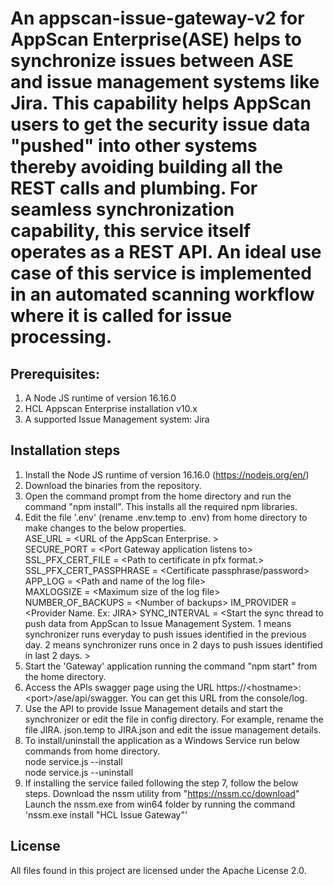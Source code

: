 # An appscan-issue-gateway-v2 for AppScan Enterprise(ASE) helps to synchronize issues between ASE and issue management systems like Jira. This capability  helps AppScan users to get the security issue data "pushed" into other systems thereby avoiding building all the REST calls and plumbing. For seamless  synchronization capability, this service itself operates as a REST API. An ideal use case of this service is implemented in an automated scanning  workflow where it is called for issue processing.  

## Prerequisites:

1.  A Node JS runtime of version 16.16.0  
2.  HCL Appscan Enterprise installation v10.x  
3.  A supported Issue Management system: Jira  

## Installation steps

1.  Install the Node JS runtime of version 16.16.0 (https://nodejs.org/en/)
2.  Download the binaries from the repository.
3.  Open the command prompt from the home directory and run the command "npm install". This installs all the required npm libraries.
4.  Edit the file '.env' (rename .env.temp to .env) from home directory to make changes to the below properties.  
     ASE_URL = \<URL of the AppScan Enterprise. \>  
     SECURE_PORT = \<Port Gateway application listens to\>  
     SSL_PFX_CERT_FILE = \<Path to certificate in pfx format.\>  
     SSL_PFX_CERT_PASSPHRASE = \<Certificate passphrase/password\>  
     APP_LOG = \<Path and name of the log file\>  
     MAXLOGSIZE = \<Maximum size of the log file\>  
     NUMBER_OF_BACKUPS = \<Number of backups\>
     IM_PROVIDER = \<Provider Name. Ex: JIRA\>
     SYNC_INTERVAL = \<Start the sync thread to push data from AppScan to Issue Management System. 1 means synchronizer runs everyday to push issues identified in the previous day. 2 means synchronizer runs once in 2 days to push issues identified in last 2 days. \>
5.  Start the 'Gateway' application running the command "npm start" from the home directory.
6.  Access the APIs swagger page using the URL https://\<hostname\>:\<port\>/ase/api/swagger. You can get this URL from the console/log.
7.  Use the API to provide Issue Management details and start the synchronizer or edit the file in config directory. For example, rename the file JIRA.  json.temp to JIRA.json and edit the issue management details.
7.  To install/uninstall the application as a Windows Service run below commands from home directory.  
    node service.js --install  
    node service.js --uninstall
8.  If installing the service failed following the step 7, follow the below steps.
      Download the nssm utility from "https://nssm.cc/download"
      Launch the nssm.exe from win64 folder by running the command 'nssm.exe install "HCL Issue Gateway"'

## License
All files found in this project are licensed under the Apache License 2.0.
